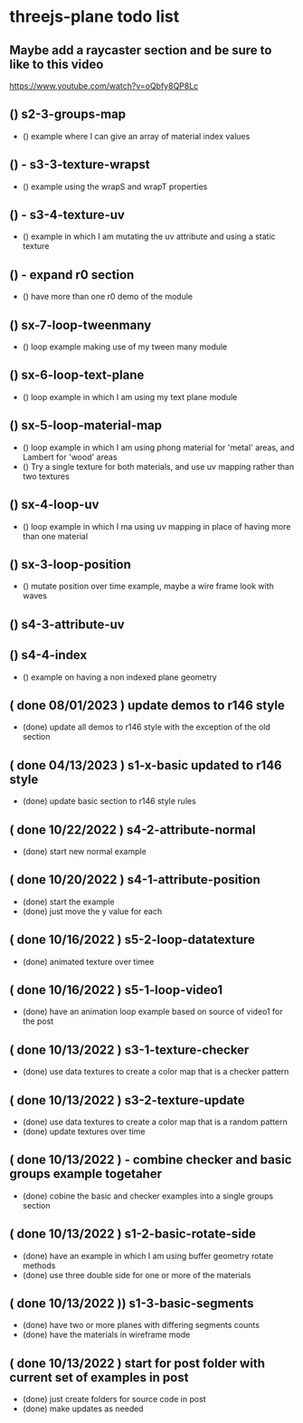# threejs-plane todo list

<!-- Raycaster -->

## Maybe add a raycaster section and be sure to like to this video
https://www.youtube.com/watch?v=oQbfy8QP8Lc

<!-- GROUPS SECTION -->

## () s2-3-groups-map
* () example where I can give an array of material index values

<!-- TEXTURES -->

## () - s3-3-texture-wrapst
* () example using the wrapS and wrapT properties

## () - s3-4-texture-uv
* () example in which I am mutating the uv attribute and using a static texture

<!-- TILEMOD -->

## () - expand r0 section
* () have more than one r0 demo of the module

<!-- LOOP -->

## () sx-7-loop-tweenmany
* () loop example making use of my tween many module

## () sx-6-loop-text-plane
* () loop example in which I am using my text plane module

## () sx-5-loop-material-map
* () loop example in which I am using phong material for 'metal' areas, and Lambert for 'wood' areas
* () Try a single texture for both materials, and use uv mapping rather than two textures

## () sx-4-loop-uv
* () loop example in which I ma using uv mapping in place of having more than one material

## () sx-3-loop-position
* () mutate position over time example, maybe a wire frame look with waves

<!-- ATTRIBUTES -->

## () s4-3-attribute-uv

## () s4-4-index
* () example on having a non indexed plane geometry

<!-- DONE -->

## ( done 08/01/2023 ) update demos to r146 style
* (done) update all demos to r146 style with the exception of the old section

## ( done 04/13/2023 ) s1-x-basic updated to r146 style
* (done) update basic section to r146 style rules

## ( done 10/22/2022 ) s4-2-attribute-normal
* (done) start new normal example

## ( done 10/20/2022 ) s4-1-attribute-position
* (done) start the example
* (done) just move the y value for each

## ( done 10/16/2022 ) s5-2-loop-datatexture
* (done) animated texture over timee

## ( done 10/16/2022 ) s5-1-loop-video1
* (done) have an animation loop example based on source of video1 for the post

## ( done 10/13/2022 ) s3-1-texture-checker
* (done) use data textures to create a color map that is a checker pattern

## ( done 10/13/2022 ) s3-2-texture-update
* (done) use data textures to create a color map that is a random pattern
* (done) update textures over time

## ( done 10/13/2022 ) - combine checker and basic groups example togetaher
* (done) cobine the basic and checker examples into a single groups section

## ( done 10/13/2022 ) s1-2-basic-rotate-side
* (done) have an example in which I am using buffer geometry rotate methods
* (done) use three double side for one or more of the materials

## ( done 10/13/2022 )) s1-3-basic-segments
* (done) have two or more planes with differing segments counts
* (done) have the materials in wireframe mode

## ( done 10/13/2022 ) start for post folder with current set of examples in post
* (done) just create folders for source code in post
* (done) make updates as needed
